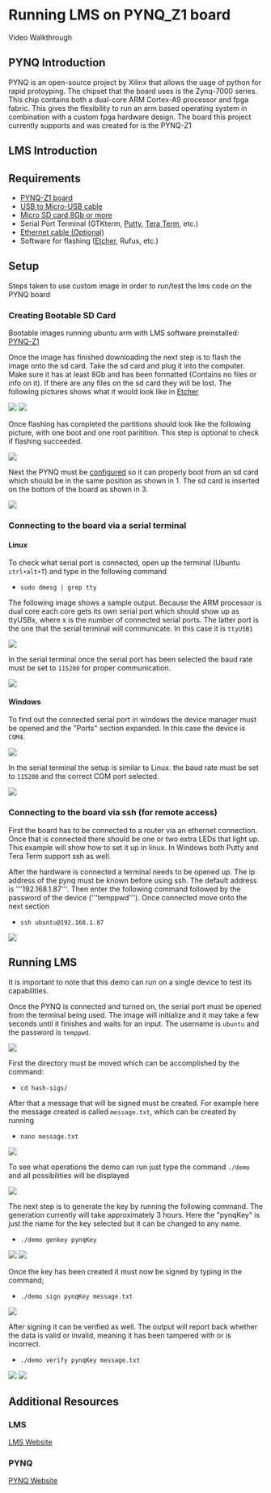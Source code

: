 # Running LMS on PYNQ_Z1 board

Video Walkthrough

## PYNQ Introduction
PYNQ is an open-source project by Xilinx that allows the uage of python for rapid protoyping. The chipset that the board uses is the Zynq-7000 series. This chip contains both a dual-core ARM Cortex-A9 processor and fpga fabric. This gives the flexibility to run an arm based operating system in combination with a custom fpga hardware design. The board this project currently supports and was created for is the PYNQ-Z1

## LMS Introduction

## Requirements
* [PYNQ-Z1 board](http://www.pynq.io/board.html)
* [USB to Micro-USB cable](https://www.amazon.com/UGREEN-Braided-Charger-Charging-Controller/dp/B01NBHYAR0/ref=sr_1_2?dchild=1&keywords=usb-A+to+micro+usb+cable&qid=1616939596&sr=8-2)
* [Micro SD card 8Gb or more](https://www.amazon.com/SanDisk%C2%AE-microSDHCTM-8GB-Memory-Card/dp/B0012Y2LLE/ref=sr_1_3?dchild=1&keywords=micro+sd+card+8Gb&qid=1616939669&sr=8-3)
* Serial Port Terminal (GTKterm, [Putty](https://www.putty.org/), [Tera Term](https://ttssh2.osdn.jp/index.html.en), etc.)
* [Ethernet cable (Optional)](https://www.amazon.com/AmazonBasics-RJ45-Cat-6-Ethernet-Patch-Cable-10-Feet-3-Meters/dp/B00N2VISLW/ref=sr_1_2?dchild=1&keywords=Ethernet%2Bcable&qid=1616939698&sr=8-2&th=1)
* Software for flashing ([Etcher](https://www.balena.io/etcher/), Rufus, etc.)

## Setup

Steps taken to use custom image in order to run/test the lms code on the PYNQ board

### Creating Bootable SD Card
Bootable images running ubuntu arm with LMS software preinstalled:
[PYNQ-Z1](https://drive.google.com/file/d/1cGJpK71YlWuMF9Sf-PXz1tq_aS4WoBCR/view?usp=sharing)

Once the image has finished downloading the next step is to flash the image onto the sd card. Take the sd card and plug it into the computer. Make sure it has at least 8Gb and has been formatted (Contains no files or info on it). If there are any files on the sd card they will be lost. The following pictures shows what it would look like in [Etcher](https://www.balena.io/etcher/)

![](/Pictures/Etcher_Flashing.png)
![](/Pictures/Etcher_Flashed.png)

Once flashing has completed the partitions should look like the following picture, with one boot and one root paritition. This step is optional to check if flashing succeeded.

![](/Pictures/Card_Partitions.png)

Next the PYNQ must be [configured](https://pynq.readthedocs.io/en/latest/getting_started/pynq_z1_setup.html) so it can properly boot from an sd card which should be in the same position as shown in 1. The sd card is inserted on the bottom of the board as shown in 3.

![](/Pictures/Board_Setup.PNG)

### Connecting to the board via a serial terminal
#### Linux
To check what serial port is connected, open up the terminal (Ubuntu ```ctrl+alt+T```) and type in the following command
* ```sudo dmesg | grep tty```

The following image shows a sample output. Because the ARM processor is dual core each core gets its own serial port which should show up as ttyUSBx, where x is the number of connected serial ports. The latter port is the one that the serial terminal will communicate. In this case it is ```ttyUSB1```

![](/Pictures/Dmesg_Out.png)

In the serial terminal once the serial port has been selected the baud rate must be set to ```115200``` for proper communication.

![](/Pictures/Terminal_Config.png)

#### Windows
To find out the connected serial port in windows the device manager must be opened and the "Ports" section expanded. In this case the device is ```COM4```.

![](/Pictures/Windows_COM.PNG)

In the serial terminal the setup is similar to Linux. the baud rate must be set to ```115200``` and the correct COM port selected.

![](/Pictures/Windows_Config.PNG)

### Connecting to the board via ssh (for remote access)
First the board has to be connected to a router via an ethernet connection. Once that is connected there should be one or two extra LEDs that light up. This example will show how to set it up in linux. In Windows both Putty and Tera Term support ssh as well.

After the hardware is connected a terminal needs to be opened up. The ip address of the pynq must be known before using ssh. The default address is '''192.168.1.87'''. Then enter the following command followed by the password of the device ('''temppwd'''). Once connected move onto the next section
* ```ssh ubuntu@192.168.1.87```

![](/Pictures/Ssh.png)

## Running LMS
It is important to note that this demo can run on a single device to test its capabilities.

Once the PYNQ is connected and turned on, the serial port must be opened from the terminal being used. The image will initialize and it may take a few seconds until it finishes and waits for an input. The username is ```ubuntu``` and the password is ```temppwd```.

![](/Pictures/Boot_Image.png)

First the directory must be moved which can be accomplished by the command:
* ```cd hash-sigs/```

After that a message that will be signed must be created. For example here the message created is called ```message.txt```, which can be created by running 
* ```nano message.txt```

![](/Pictures/Message.png)

To see what operations the demo can run just type the command ```./demo``` and all possibilities will be displayed

![](/Pictures/Demo.png)

The next step is to generate the key by running the following command. The generation currently will take approximately 3 hours. Here the "pynqKey" is just the name for the key selected but it can be changed to any name.
* ```./demo genkey pynqKey```

![](/Pictures/Genkey_Start.png)
![](/Pictures/Genkey_End.png)

Once the key has been created it must now be signed by typing in the command;
* ```./demo sign pynqKey message.txt```

![](/Pictures/Demo_Sign.png)

After signing it can be verified as well. The output will report back whether the data is valid or invalid, meaning it has been tampered with or is incorrect.
* ```./demo verify pynqKey message.txt```

![](/Pictures/Demo_Valid.png)
![](/Pictures/Demo_Invalid.png)

## Additional Resources

### LMS
[LMS Website](https://csrc.nist.gov/Projects/stateful-hash-based-signatures) 

### PYNQ
[PYNQ Website](http://www.pynq.io/)


